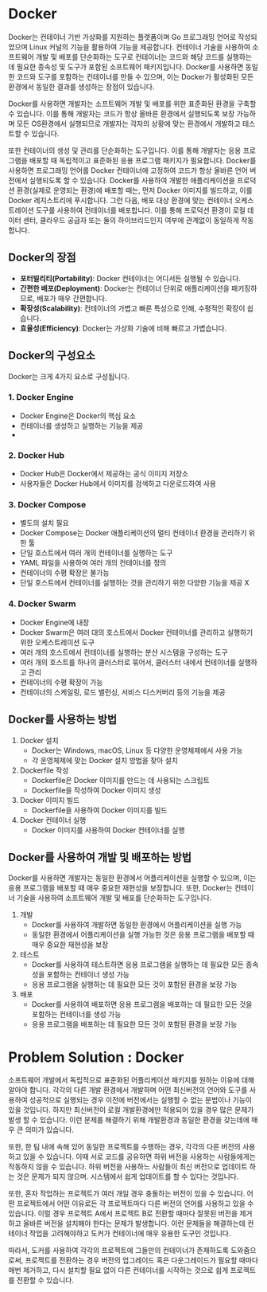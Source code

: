 # Docker

Docker는 컨테이너 기반 가상화를 지원하는 플랫폼이며 Go 프로그래밍 언어로 작성되었으며 Linux 커널의 기능을 활용하여 기능을 제공합니다.  컨테이너 기술을 사용하여 소프트웨어 개발 및 배포를 단순화하는 도구로 컨테이너는 코드와 해당 코드를 실행하는 데 필요한 종속성 및 도구가 포함된 소프트웨어 패키지입니다. Docker를 사용하면 동일한 코드와 도구를 포함하는 컨테이너를 만들 수 있으며, 이는 Docker가 활성화된 모든 환경에서 동일한 결과를 생성하는 장점이 있습니다.

Docker를 사용하면 개발자는 소프트웨어 개발 및 배포를 위한 표준화된 환경을 구축할 수 있습니다. 이를 통해 개발자는 코드가 항상 올바른 환경에서 실행되도록 보장 가능하며 모든 OS환경에서 실행되므로 개발자는 각자의 상황에 맞는 환경에서 개발하고 테스트할 수 있습니다.

또한 컨테이너의 생성 및 관리를 단순화하는 도구입니다. 이를 통해 개발자는 응용 프로그램을 배포할 때 독립적이고 표준화된 응용 프로그램 패키지가 필요합니다. Docker를 사용하면 프로그래밍 언어를 Docker 컨테이너에 고정하여 코드가 항상 올바른 언어 버전에서 실행되도록 할 수 있습니다. Docker를 사용하여 개발한 애플리케이션을 프로덕션 환경(실제로 운영되는 환경)에 배포할 때는, 먼저 Docker 이미지를 빌드하고, 이를 Docker 레지스트리에 푸시합니다. 그런 다음, 배포 대상 환경에 맞는 컨테이너 오케스트레이션 도구를 사용하여 컨테이너를 배포합니다. 이를 통해 프로덕션 환경이 로컬 데이터 센터, 클라우드 공급자 또는 둘의 하이브리드인지 여부에 관계없이 동일하게 작동합니다.

## Docker의 장점

- **포터빌리티(Portability)**: Docker 컨테이너는 어디서든 실행될 수 있습니다.
- **간편한 배포(Deployment)**: Docker는 컨테이너 단위로 애플리케이션을 패키징하므로, 배포가 매우 간편합니다.
- **확장성(Scalability)**: 컨테이너의 가볍고 빠른 특성으로 인해, 수평적인 확장이 쉽습니다.
- **효율성(Efficiency)**: Docker는 가상화 기술에 비해 빠르고 가볍습니다.

## Docker의 구성요소

Docker는 크게 4가지 요소로 구성됩니다.

### 1. Docker Engine

- Docker Engine은 Docker의 핵심 요소
- 컨테이너를 생성하고 실행하는 기능을 제공
- 

### 2. Docker Hub

- Docker Hub은 Docker에서 제공하는 공식 이미지 저장소
- 사용자들은 Docker Hub에서 이미지를 검색하고 다운로드하여 사용

### 3. Docker Compose

- 별도의 설치 필요
- Docker Compose는 Docker 애플리케이션의 멀티 컨테이너 환경을 관리하기 위한 툴
- 단일 호스트에서 여러 개의 컨테이너를 실행하는 도구
- YAML 파일을 사용하여 여러 개의 컨테이너를 정의
- 컨테이너의 수평 확장은 불가능
- 단일 호스트에서 컨테이너를 실행하는 것을 관리하기 위한 다양한 기능을 제공 X

### 4. Docker Swarm

- Docker Engine에 내장
- Docker Swarm은 여러 대의 호스트에서 Docker 컨테이너를 관리하고 실행하기 위한 오케스트레이션 도구
- 여러 개의 호스트에서 컨테이너를 실행하는 분산 시스템을 구성하는 도구
- 여러 개의 호스트를 하나의 클러스터로 묶어서, 클러스터 내에서 컨테이너를 실행하고 관리
- 컨테이너의 수평 확장이 가능
- 컨테이너의 스케일링, 로드 밸런싱, 서비스 디스커버리 등의 기능을 제공

## Docker를 사용하는 방법

1. Docker 설치
   - Docker는 Windows, macOS, Linux 등 다양한 운영체제에서 사용 가능
   - 각 운영체제에 맞는 Docker 설치 방법을 찾아 설치
2. Dockerfile 작성
   - Dockerfile은 Docker 이미지를 만드는 데 사용되는 스크립트
   - Dockerfile을 작성하여 Docker 이미지 생성
3. Docker 이미지 빌드
   - Dockerfile을 사용하여 Docker 이미지를 빌드
4. Docker 컨테이너 실행
   - Docker 이미지를 사용하여 Docker 컨테이너를 실행

## Docker를 사용하여 개발 및 배포하는 방법
Docker를 사용하면 개발자는 동일한 환경에서 어플리케이션을 실행할 수 있으며, 이는 응용 프로그램을 배포할 때 매우 중요한 재현성을 보장합니다. 또한, Docker는 컨테이너 기술을 사용하여 소프트웨어 개발 및 배포를 단순화하는 도구입니다.

1. 개발
   - Docker를 사용하여 개발하면 동일한 환경에서 어플리케이션을 실행 가능
   - 동일한 환경에서 어플리케이션을 실행 가능한 것은 응용 프로그램을 배포할 때 매우 중요한 재현성을 보장
2. 테스트
   - Docker를 사용하여 테스트하면 응용 프로그램을 실행하는 데 필요한 모든 종속성을 포함하는 컨테이너 생성 가능
   - 응용 프로그램을 실행하는 데 필요한 모든 것이 포함된 환경을 보장 가능 
3. 배포
   - Docker를 사용하여 배포하면 응용 프로그램을 배포하는 데 필요한 모든 것을 포함하는 컨테이너를 생성 가능
   - 응용 프로그램을 배포하는 데 필요한 모든 것이 포함된 환경을 보장 가능

# Problem Solution : Docker
소프트웨어 개발에서 독립적으로 표준화된 어플리케이션 패키지를 원하는 이유에 대해 알아야 합니다. 각각의 다른 개발 환경에서 개발하며 어떤 최신버전의 언어와 도구를 사용하여 성공적으로 실행되는 경우 이전에 버전에서는 실행할 수 없는 문법이나 기능이 있을 것입니다. 하지만 최신버전이 로컬 개발환경에만 적용되어 있을 경우 많은 문제가 발생 할 수 있습니다. 이런 문제를 해결하기 위해 개발환경과 동일한 환경을 갖는데에 매우 큰 의미가 있습니다.

또한, 한 팀 내에 속해 있어 동일한 프로젝트를 수행하는 경우, 각각의 다른 버전의 사용하고 있을 수 있습니다. 이때 서로 코드를 공유하면 하위 버전을 사용하는 사람들에게는 작동하지 않을 수 있습니다. 하위 버전을 사용하느 사람들이 최신 버전으로 업데이트 하는 것은 문제가 되지 않으며. 시스템에서 쉽게 업데이트를 할 수 있다는 것입니다.

또한, 혼자 작업하는 프로젝트가 여러 개일 경우 충돌하는 버전이 있을 수 있습니다. 어떤 프로젝트에서 어떤 이유로든 각 프로젝트마다 다른 버전의 언어를 사용하고 있을 수 있습니다. 이럴 경우 프로젝트 A에서 프로젝트 B로 전환할 때마다 잘못된 버전을 제거하고 올바른 버전을 설치해야 한다는 문제가 발생합니다. 이런 문제들을 해결하는데 컨테이너 작업을 고려해야하고 도커가 컨테이너에 매우 유용한 도구인 것입니다.

따라서, 도커를 사용하여 각각의 프로젝트에 그들만의 컨테이너가 존재하도록 도와줌으로써, 프로젝트를 전환하는 경우 버전의 업그레이드 혹은 다운그레이드가 필요할 때마다 매번 제거하고, 다시 설치할 필요 없이 다른 컨테이너를 시작하는 것으로 쉽게 프로젝트를 전환할 수 있습니다.